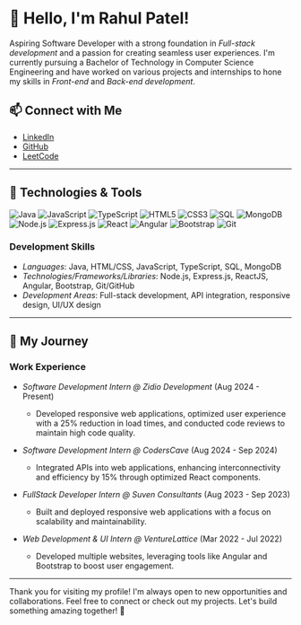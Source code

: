 # 👋 Hello, I'm Rahul Patel!




Aspiring Software Developer with a strong foundation in *Full-stack development* and a passion for creating seamless user experiences. I'm currently pursuing a Bachelor of Technology in Computer Science Engineering and have worked on various projects and internships to hone my skills in *Front-end* and *Back-end development*.

## 📫 Connect with Me
- [LinkedIn](https://www.linkedin.com/in/rahul-patel-70265126b)
- [GitHub](https://github.com/appy-spec)
- [LeetCode](https://leetcode.com/u/RahulP74/)

---

## 🔧 Technologies & Tools
![Java](https://img.shields.io/badge/Java-007396?logo=java&logoColor=white&style=for-the-badge)
![JavaScript](https://img.shields.io/badge/JavaScript-F7DF1E?logo=javascript&logoColor=white&style=for-the-badge)
![TypeScript](https://img.shields.io/badge/TypeScript-007ACC?logo=typescript&logoColor=white&style=for-the-badge)
![HTML5](https://img.shields.io/badge/HTML5-E34F26?logo=html5&logoColor=white&style=for-the-badge)
![CSS3](https://img.shields.io/badge/CSS3-1572B6?logo=css3&logoColor=white&style=for-the-badge)
![SQL](https://img.shields.io/badge/SQL-4479A1?logo=postgresql&logoColor=white&style=for-the-badge)
![MongoDB](https://img.shields.io/badge/MongoDB-47A248?logo=mongodb&logoColor=white&style=for-the-badge)
![Node.js](https://img.shields.io/badge/Node.js-339933?logo=nodedotjs&logoColor=white&style=for-the-badge)
![Express.js](https://img.shields.io/badge/Express.js-000000?logo=express&logoColor=white&style=for-the-badge)
![React](https://img.shields.io/badge/React-61DAFB?logo=react&logoColor=white&style=for-the-badge)
![Angular](https://img.shields.io/badge/Angular-DD0031?logo=angular&logoColor=white&style=for-the-badge)
![Bootstrap](https://img.shields.io/badge/Bootstrap-7952B3?logo=bootstrap&logoColor=white&style=for-the-badge)
![Git](https://img.shields.io/badge/Git-F05032?logo=git&logoColor=white&style=for-the-badge)

### Development Skills
- *Languages*: Java, HTML/CSS, JavaScript, TypeScript, SQL, MongoDB
- *Technologies/Frameworks/Libraries*: Node.js, Express.js, ReactJS, Angular, Bootstrap, Git/GitHub
- *Development Areas*: Full-stack development, API integration, responsive design, UI/UX design

---

## 🌱 My Journey

### Work Experience
- *Software Development Intern @ Zidio Development* (Aug 2024 - Present)  
  - Developed responsive web applications, optimized user experience with a 25% reduction in load times, and conducted code reviews to maintain high code quality.

- *Software Development Intern @ CodersCave* (Aug 2024 - Sep 2024)  
  - Integrated APIs into web applications, enhancing interconnectivity and efficiency by 15% through optimized React components.

- *FullStack Developer Intern @ Suven Consultants* (Aug 2023 - Sep 2023)  
  - Built and deployed responsive web applications with a focus on scalability and maintainability.

- *Web Development & UI Intern @ VentureLattice* (Mar 2022 - Jul 2022)  
  - Developed multiple websites, leveraging tools like Angular and Bootstrap to boost user engagement.

---



Thank you for visiting my profile! I'm always open to new opportunities and collaborations. Feel free to connect or check out my projects. Let's build something amazing together! 🚀
